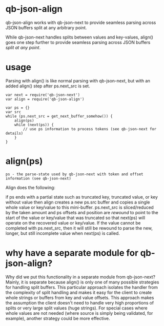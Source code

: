 # qb-json-align

qb-json-align works with qb-json-next to provide seamless parsing across JSON buffers split at any arbitrary 
point.

While qb-json-next handles splits between values and key-values, align() goes one step further to
provide seamless
parsing across JSON buffers *split at any point*.  

# usage

Parsing with align() is like normal parsing with qb-json-next,
but with an added align() step after ps.next_src is set.

    var next = require('qb-json-next')
    var align = require('qb-json-align')

    var ps = {}
    var src
    while (ps.next_src = get_next_buffer_somehow()) {
        align(ps)  
        while (next(ps)) {
            // use ps information to process tokens (see qb-json-next for details)
        }
    }


# align(ps)

    ps - the parse-state used by qb-json-next with token and offset information (see qb-json-next)

Align does the following:

   if ps ends with a partial state such as truncated key, truncated value, or key
   without value then align creates a new ps.src buffer and copies a single whole value or key/value to 
   this mini-buffer.  ps.next_src is sliced/reduced by the taken amount and ps offsets
   and position are *rewound* to point to the start of the value or key/value that was 
   truncated so that next(ps) will
   operate on the recovered value or key/value.  If the value cannot be completed with ps.next_src, then
   it will still be rewound to parse the new, longer, but still incomplete value when next(ps) is called.

# why have a separate module for qb-json-align?

Why did we put this functionality in a separate module from qb-json-next?  Mainly, it is separate because align()
is only one of many possible strategies for handling split buffers.  This particular approach isolates the handler
from the complexity of split handling and makes it easy for the client to create whole strings or buffers from key
and value offsets.  This approach makes the assumption the client doesn't need to handle very high 
proportions of splits or very large split values (huge strings).  For special cases where whole
values are not needed (where source is simply being validated, for example), another strategy could be
more effective.